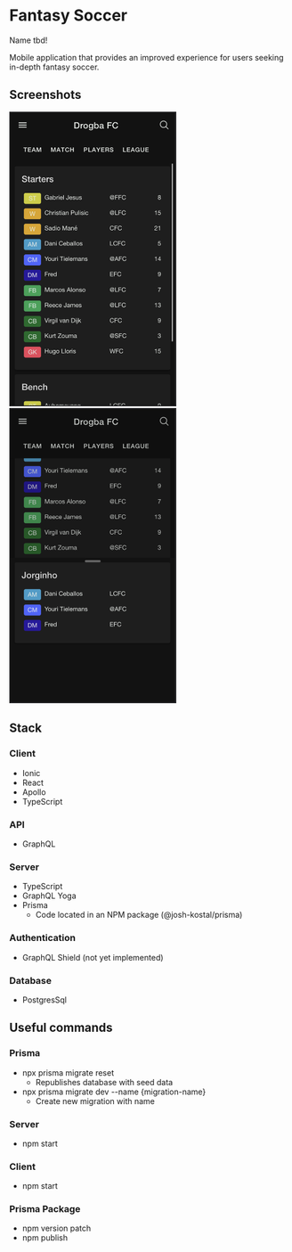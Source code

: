 # Fantasy Soccer

Name tbd!

Mobile application that provides an improved experience for users seeking in-depth fantasy soccer.

## Screenshots

<img src="/docs/images/Roster.png" width="300" />
<img src="/docs/images/Edit-Lineup.png"  width="300"/>

## Stack

### Client

* Ionic
* React
* Apollo
* TypeScript

### API

* GraphQL

### Server

* TypeScript
* GraphQL Yoga
* Prisma
  * Code located in an NPM package (@josh-kostal/prisma)

### Authentication

* GraphQL Shield (not yet implemented)

### Database

* PostgresSql

## Useful commands

### Prisma

* npx prisma migrate reset
  * Republishes database with seed data
* npx prisma migrate dev --name {migration-name}
  * Create new migration with name

### Server

* npm start

### Client

* npm start

### Prisma Package

* npm version patch
* npm publish
